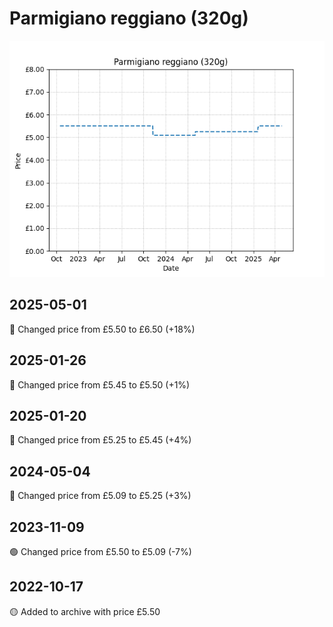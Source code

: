 # Parmigiano reggiano (320g)
![](charts/product-98385011.png)
## 2025-05-01
🔴 Changed price from £5.50 to £6.50 (+18%)
## 2025-01-26
🔴 Changed price from £5.45 to £5.50 (+1%)
## 2025-01-20
🔴 Changed price from £5.25 to £5.45 (+4%)
## 2024-05-04
🔴 Changed price from £5.09 to £5.25 (+3%)
## 2023-11-09
🟢 Changed price from £5.50 to £5.09 (-7%)
## 2022-10-17
🟡 Added to archive with price £5.50